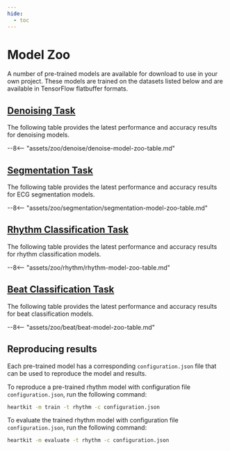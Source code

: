 ```yaml
---
hide:
  - toc
---
```


# Model Zoo

A number of pre-trained models are available for download to use in your own project. These models are trained on the datasets listed below and are available in TensorFlow flatbuffer formats.

## <span class="sk-h2-span">[Denoising Task](./denoise.md)</span>

The following table provides the latest performance and accuracy results for denoising models.

--8<-- "assets/zoo/denoise/denoise-model-zoo-table.md"


## <span class="sk-h2-span">[Segmentation Task](./segmentation.md)</span>

The following table provides the latest performance and accuracy results for ECG segmentation models.

--8<-- "assets/zoo/segmentation/segmentation-model-zoo-table.md"

## <span class="sk-h2-span">[Rhythm Classification Task](./rhythm.md)</span>

The following table provides the latest performance and accuracy results for rhythm classification models.

--8<-- "assets/zoo/rhythm/rhythm-model-zoo-table.md"

## <span class="sk-h2-span">[Beat Classification Task](./beat.md)</span>

The following table provides the latest performance and accuracy results for beat classification models.

--8<-- "assets/zoo/beat/beat-model-zoo-table.md"

<!-- ## <span class="sk-h2-span">Multi-Label Diagnostic Classification</span>

The following table provides the latest performance and accuracy results for multi-label diagnostic classification models. Additional result details can be found in [Zoo → Diagnostic](./diagnostic.md).

--8<-- "assets/zoo/diagnostic/diagnostic-model-zoo-table.md" -->


## <span class="sk-h2-span"> Reproducing results </span>

Each pre-trained model has a corresponding `configuration.json` file that can be used to reproduce the model and results.

To reproduce a pre-trained rhythm model with configuration file `configuration.json`, run the following command:

```bash
heartkit -m train -t rhythm -c configuration.json
```

To evaluate the trained rhythm model with configuration file `configuration.json`, run the following command:

```bash
heartkit -m evaluate -t rhythm -c configuration.json
```
